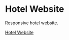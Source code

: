 
# Hotel Website

Responsive hotel website.

[Hotel Website](https://nickmwangemi.github.io/Hotel-Website/)






